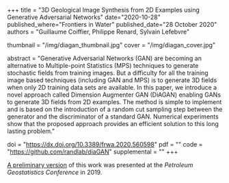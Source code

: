 +++
title = "3D Geological Image Synthesis from 2D Examples using Generative Adversarial Networks"
date="2020-10-28"
published_where="Frontiers in Water"
published_date="28 October 2020"
authors = "Guillaume Coiffier, Philippe Renard, Sylvain Lefebvre"

thumbnail = "/img/diagan_thumbnail.jpg"
cover = "/img/diagan_cover.jpg"

abstract = "Generative Adversarial Networks (GAN) are becoming an alternative to Multiple-point Statistics (MPS) techniques to generate stochastic fields from training images. But a difficulty for all the training image based techniques (including GAN and MPS) is to generate 3D fields when only 2D training data sets are available. In this paper, we introduce a novel approach called Dimension Augmenter GAN (DiAGAN) enabling GANs to generate 3D fields from 2D examples. The method is simple to implement and is based on the introduction of a random cut sampling step between the generator and the discriminator of a standard GAN. Numerical experiments show that the proposed approach provides an efficient solution to this long lasting problem."

doi = "https://dx.doi.org/10.3389/frwa.2020.560598"
pdf = ""
code = "https://github.com/randlab/diaGAN"
supplemental = ""
+++

[A preliminary version](https://www.earthdoc.org/content/papers/10.3997/2214-4609.201902198) of this work was presented at the _Petroleum Geostatistics Conference_ in 2019.

